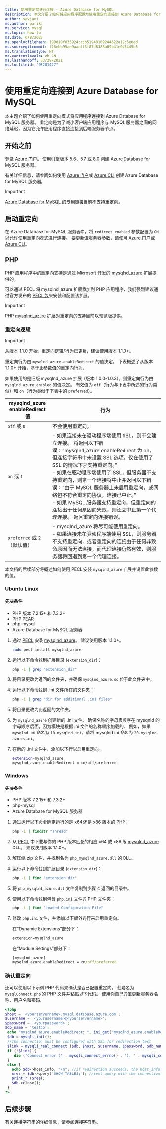 ```yaml
---
title: 使用重定向进行连接 - Azure Database for MySQL
description: 本文介绍了如何将应用程序配置为使用重定向连接到 Azure Database for MySQL。
author: savjani
ms.author: pariks
ms.service: mysql
ms.topic: how-to
ms.date: 6/8/2020
ms.openlocfilehash: 199810f835924ccbb51948169244622a19c5e8ed
ms.sourcegitcommit: f28ebb95ae9aaaff3f87d8388a09b41e0b3445b5
ms.translationtype: HT
ms.contentlocale: zh-CN
ms.lasthandoff: 03/29/2021
ms.locfileid: "98201427"
---
```

# <a name="connect-to-azure-database-for-mysql-with-redirection"></a>使用重定向连接到 Azure Database for MySQL

本主题介绍了如何使用重定向模式将应用程序连接到 Azure Database for MySQL 服务器。 重定向是为了减小客户端应用程序与 MySQL 服务器之间的网络延迟，因为它允许应用程序直接连接到后端服务器节点。

## <a name="before-you-begin"></a>开始之前
登录 [Azure 门户](https://portal.azure.com)。 使用引擎版本 5.6、5.7 或 8.0 创建 Azure Database for MySQL 服务器。 

有关详细信息，请参阅如何使用 [Azure 门户](quickstart-create-mysql-server-database-using-azure-portal.md)或 [Azure CLI](quickstart-create-mysql-server-database-using-azure-cli.md) 创建 Azure Database for MySQL 服务器。

> [!IMPORTANT]
> [Azure Database for MySQL 的专用链接](concepts-data-access-security-private-link.md)当前不支持重定向。

## <a name="enable-redirection"></a>启动重定向

在 Azure Database for MySQL 服务器中，将 `redirect_enabled` 参数配置为 `ON` 以允许使用重定向模式进行连接。 要更新该服务器参数，请使用 [Azure 门户](howto-server-parameters.md)或 [Azure CLI](howto-configure-server-parameters-using-cli.md)。

## <a name="php"></a>PHP

PHP 应用程序中的重定向支持是通过 Microsoft 开发的 [mysqlnd_azure](https://github.com/microsoft/mysqlnd_azure) 扩展提供的。 

可以通过 PECL 将 mysqlnd_azure 扩展添加到 PHP 应用程序，我们强烈建议通过官方发布的 [PECL 包](https://pecl.php.net/package/mysqlnd_azure)来安装和配置该扩展。

> [!IMPORTANT]
> PHP [mysqlnd_azure](https://github.com/microsoft/mysqlnd_azure) 扩展对重定向的支持目前以预览版提供。

### <a name="redirection-logic"></a>重定向逻辑

>[!IMPORTANT]
> 从版本 1.1.0 开始，重定向逻辑/行为已更新，建议使用版本 1.1.0+。

重定向行为由 `mysqlnd_azure.enableRedirect` 的值决定。 下表概述了从版本 1.1.0+ 开始，基于此参数值的重定向行为。

如果使用的是旧版 mysqlnd_azure 扩展（版本 1.0.0-1.0.3），则重定向行为由 `mysqlnd_azure.enabled` 的值决定。 有效值为 `off`（行为与下表中所述的行为类似）和 `on`（行为类似于下表中的 `preferred`）。  

|**mysqlnd_azure enableRedirect 值**| **行为**|
|----------------------------------------|-------------|
|`off` 或 `0`|不会使用重定向。 |
|`on` 或 `1`|- 如果连接未在驱动程序端使用 SSL，则不会建立连接。 将返回以下错误：“mysqlnd_azure.enableRedirect 为 on，但连接字符串中未设置 SSL 选项。仅在使用了 SSL 的情况下才支持重定向。”<br>- 如果在驱动程序端使用了 SSL，但服务器不支持重定向，则第一个连接将中止并返回以下错误：“由于 MySQL 服务器上未启用重定向，或网络包不符合重定向协议，连接已中止。”<br>- 如果 MySQL 服务器支持重定向，但重定向的连接出于任何原因而失败，则还会中止第一个代理连接。 返回重定向连接错误。|
|`preferred` 或 `2`<br> （默认值）|- mysqlnd_azure 将尽可能使用重定向。<br>- 如果连接未在驱动程序端使用 SSL，则服务器不支持重定向，或者重定向的连接由于任何非致命原因而无法连接，而代理连接仍然有效，则服务器将回退到第一个代理连接。|

本文档的后续部分将概述如何使用 PECL 安装 `mysqlnd_azure` 扩展并设置此参数的值。

### <a name="ubuntu-linux"></a>Ubuntu Linux

#### <a name="prerequisites"></a>先决条件 
- PHP 版本 7.2.15+ 和 7.3.2+
- PHP PEAR 
- php-mysql
- Azure Database for MySQL 服务器

1. 通过 [PECL](https://pecl.php.net/package/mysqlnd_azure) 安装 [mysqlnd_azure](https://github.com/microsoft/mysqlnd_azure)。 建议使用版本 1.1.0+。

    ```bash
    sudo pecl install mysqlnd_azure
    ```

2. 运行以下命令找到扩展目录 (`extension_dir`)：

    ```bash
    php -i | grep "extension_dir"
    ```

3. 将目录更改为返回的文件夹，并确保 `mysqlnd_azure.so` 位于此文件夹中。 

4. 运行以下命令找到 .ini 文件所在的文件夹： 

    ```bash
    php -i | grep "dir for additional .ini files"
    ```

5. 将目录更改为此返回的文件夹。 

6. 为 `mysqlnd_azure` 创建新的 .ini 文件。 确保名称的字母表顺序在 mysqnld 的字母顺序后面，因为模块是根据 ini 文件的名称顺序加载的。 例如，如果 `mysqlnd` .ini 命名为 `10-mysqlnd.ini`，请将 mysqlnd ini 命名为 `20-mysqlnd-azure.ini`。

7. 在新的 .ini 文件中，添加以下行以启用重定向。

    ```bash
    extension=mysqlnd_azure
    mysqlnd_azure.enableRedirect = on/off/preferred
    ```

### <a name="windows"></a>Windows

#### <a name="prerequisites"></a>先决条件 
- PHP 版本 7.2.15+ 和 7.3.2+
- php-mysql
- Azure Database for MySQL 服务器

1. 通过运行以下命令确定运行的是 x64 还是 x86 版本的 PHP：

    ```cmd
    php -i | findstr "Thread"
    ```

2. 从 [PECL](https://pecl.php.net/package/mysqlnd_azure) 中下载与你的 PHP 版本匹配的相应 x64 或 x86 版 [mysqlnd_azure](https://github.com/microsoft/mysqlnd_azure) DLL。 建议使用版本 1.1.0+。

3. 解压缩 zip 文件，并找到名为 `php_mysqlnd_azure.dll` 的 DLL。

4. 运行以下命令找到扩展目录 (`extension_dir`)：

    ```cmd
    php -i | find "extension_dir"
    ```

5. 将 `php_mysqlnd_azure.dll` 文件复制到步骤 4 返回的目录中。 

6. 使用以下命令找到包含 `php.ini` 文件的 PHP 文件夹：

    ```cmd
    php -i | find "Loaded Configuration File"
    ```

7. 修改 `php.ini` 文件，并添加以下额外的行来启用重定向。 

    在“Dynamic Extensions”部分下： 
    ```cmd
    extension=mysqlnd_azure
    ```
    
    在“Module Settings”部分下：     
    ```cmd 
    [mysqlnd_azure]
    mysqlnd_azure.enableRedirect = on/off/preferred
    ```

### <a name="confirm-redirection"></a>确认重定向

还可以使用以下示例 PHP 代码来确认是否已配置重定向。 创建名为 `mysqlConnect.php` 的 PHP 文件并粘贴以下代码。 使用你自己的值更新服务器名称、用户名和密码。 
 
 ```php
<?php
$host = '<yourservername>.mysql.database.azure.com';
$username = '<yourusername>@<yourservername>';
$password = '<yourpassword>';
$db_name = 'testdb';
  echo "mysqlnd_azure.enableRedirect: ", ini_get("mysqlnd_azure.enableRedirect"), "\n";
  $db = mysqli_init();
  //The connection must be configured with SSL for redirection test
  $link = mysqli_real_connect ($db, $host, $username, $password, $db_name, 3306, NULL, MYSQLI_CLIENT_SSL);
  if (!$link) {
     die ('Connect error (' . mysqli_connect_errno() . '): ' . mysqli_connect_error() . "\n");
  }
  else {
    echo $db->host_info, "\n"; //if redirection succeeds, the host_info will differ from the hostname you used used to connect
    $res = $db->query('SHOW TABLES;'); //test query with the connection
    print_r ($res);
    $db->close();
  }
?>
 ```

## <a name="next-steps"></a>后续步骤
有关连接字符串的详细信息，请参阅[连接字符串](howto-connection-string.md)。
